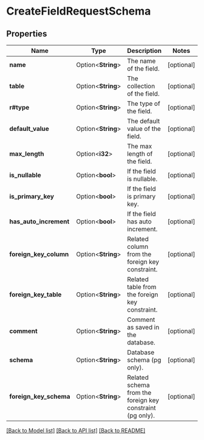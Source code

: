 # CreateFieldRequestSchema

## Properties

Name | Type | Description | Notes
------------ | ------------- | ------------- | -------------
**name** | Option<**String**> | The name of the field. | [optional]
**table** | Option<**String**> | The collection of the field. | [optional]
**r#type** | Option<**String**> | The type of the field. | [optional]
**default_value** | Option<**String**> | The default value of the field. | [optional]
**max_length** | Option<**i32**> | The max length of the field. | [optional]
**is_nullable** | Option<**bool**> | If the field is nullable. | [optional]
**is_primary_key** | Option<**bool**> | If the field is primary key. | [optional]
**has_auto_increment** | Option<**bool**> | If the field has auto increment. | [optional]
**foreign_key_column** | Option<**String**> | Related column from the foreign key constraint. | [optional]
**foreign_key_table** | Option<**String**> | Related table from the foreign key constraint. | [optional]
**comment** | Option<**String**> | Comment as saved in the database. | [optional]
**schema** | Option<**String**> | Database schema (pg only). | [optional]
**foreign_key_schema** | Option<**String**> | Related schema from the foreign key constraint (pg only). | [optional]

[[Back to Model list]](../README.md#documentation-for-models) [[Back to API list]](../README.md#documentation-for-api-endpoints) [[Back to README]](../README.md)


